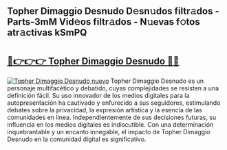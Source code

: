 ## Topher Dimaggio Desnudo D𝚎sn𝚞dos filtr𝚊dos - Parts-3mM Vid𝚎os filtr𝚊dos - N𝚞evas f𝚘tos atr𝚊ctivas kSmPQ

# <h2><a href="http://mbbudg.tromn.icu/?c=Topher+Dimaggio+Desnudo">🔗👉👉👉 Topher Dimaggio Desnudo 🔗🔗</a></h2>

[![Topher Dimaggio Desnudo nuevo](https://i.imgur.com/pEAQMta.gif)](http://mbbudg.tromn.icu/?c=Topher+Dimaggio+Desnudo)
Topher Dimaggio Desnudo es un personaje multifacético y debatido, cuyas complejidades se resisten a una definición fácil.  Su uso innovador de los medios digitales para la autopresentación ha cautivado y enfurecido a sus seguidores, estimulando debates sobre la privacidad, la expresión artística y la esencia de las comunidades en línea. Independientemente de sus decisiones futuras, su influencia en los medios digitales es indiscutible. Con una determinación inquebrantable y un encanto innegable, el impacto de Topher Dimaggio Desnudo en la comunidad digital es significativo.
